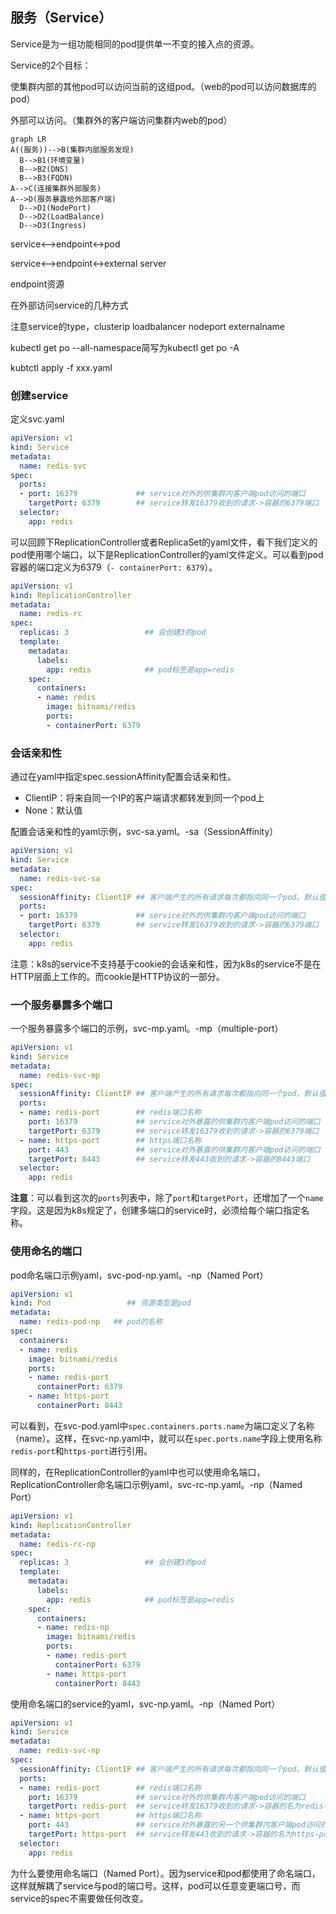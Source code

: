 ## 服务（Service）

Service是为一组功能相同的pod提供单一不变的接入点的资源。

Service的2个目标：

使集群内部的其他pod可以访问当前的这组pod。（web的pod可以访问数据库的pod）

外部可以访问。（集群外的客户端访问集群内web的pod）

```mermaid
graph LR
A((服务))-->B(集群内部服务发现)
  B-->B1(环境变量)
  B-->B2(DNS)
  B-->B3(FQDN)
A-->C(连接集群外部服务)
A-->D(服务暴露给外部客户端)
  D-->D1(NodePort)
  D-->D2(LoadBalance)
  D-->D3(Ingress)

```





service<-->endpoint<->pod

service<-->endpoint<->external server

endpoint资源



在外部访问service的几种方式

注意service的type，clusterip loadbalancer nodeport externalname

kubectl get po --all-namespace简写为kubectl get po -A

kubtctl apply -f xxx.yaml



### 创建service

定义svc.yaml

```yaml
apiVersion: v1
kind: Service
metadata:
  name: redis-svc
spec:
  ports:
  - port: 16379             ## service对外的供集群内客户端pod访问的端口
    targetPort: 6379        ## service转发16379收到的请求->容器的6379端口
  selector:
    app: redis
```

可以回顾下ReplicationController或者ReplicaSet的yaml文件，看下我们定义的pod使用哪个端口，以下是ReplicationController的yaml文件定义。可以看到pod容器的端口定义为6379（`- containerPort: 6379`）。

```yaml
apiVersion: v1
kind: ReplicationController
metadata:
  name: redis-rc
spec:
  replicas: 3                 ## 会创建3的pod
  template:
    metadata:
      labels:
        app: redis            ## pod标签是app=redis
    spec:
      containers:
      - name: redis
        image: bitnami/redis
        ports:
        - containerPort: 6379
```

### 会话亲和性

通过在yaml中指定spec.sessionAffinity配置会话亲和性。

- ClientIP：将来自同一个IP的客户端请求都转发到同一个pod上
- None：默认值

配置会话亲和性的yaml示例，svc-sa.yaml。-sa（SessionAffinity）

```yaml
apiVersion: v1
kind: Service
metadata:
  name: redis-svc-sa
spec:
  sessionAffinity: ClientIP ## 客户端产生的所有请求每次都指向同一个pod。默认值为None
  ports:
  - port: 16379             ## service对外的供集群内客户端pod访问的端口
    targetPort: 6379        ## service转发16379收到的请求->容器的6379端口
  selector:
    app: redis
```

注意：k8s的service不支持基于cookie的会话亲和性，因为k8s的service不是在HTTP层面上工作的。而cookie是HTTP协议的一部分。

### 一个服务暴露多个端口

一个服务暴露多个端口的示例，svc-mp.yaml。-mp（multiple-port）

```yaml
apiVersion: v1
kind: Service
metadata:
  name: redis-svc-mp
spec:
  sessionAffinity: ClientIP ## 客户端产生的所有请求每次都指向同一个pod。默认值为None
  ports:
  - name: redis-port        ## redis端口名称
    port: 16379             ## service对外暴露的供集群内客户端pod访问的端口
    targetPort: 6379        ## service转发16379收到的请求->容器的6379端口
  - name: https-port        ## https端口名称
    port: 443               ## service对外暴露的供集群内客户端pod访问的端口
    targetPort: 8443        ## service转发443收到的请求->容器的8443端口
  selector:
    app: redis
```

**注意**：可以看到这次的`ports`列表中，除了`port`和`targetPort`，还增加了一个`name`字段。这是因为k8s规定了，创建多端口的service时，必须给每个端口指定名称。

### 使用命名的端口

pod命名端口示例yaml，svc-pod-np.yaml。-np（Named Port）

```yaml
apiVersion: v1
kind: Pod                 ## 资源类型是pod
metadata:
  name: redis-pod-np   ## pod的名称
spec:
  containers:
  - name: redis
    image: bitnami/redis
    ports:
    - name: redis-port
      containerPort: 6379
    - name: https-port
      containerPort: 8443
```

可以看到，在svc-pod.yaml中`spec.containers.ports.name`为端口定义了名称（name）。这样，在svc-np.yaml中，就可以在`spec.ports.name`字段上使用名称`redis-port`和`https-port`进行引用。


同样的，在ReplicationController的yaml中也可以使用命名端口，ReplicationController命名端口示例yaml，svc-rc-np.yaml。-np（Named Port）

```yaml
apiVersion: v1
kind: ReplicationController
metadata:
  name: redis-rc-np
spec:
  replicas: 3                 ## 会创建3的pod
  template:
    metadata:
      labels:
        app: redis            ## pod标签是app=redis
    spec:
      containers:
      - name: redis-np
        image: bitnami/redis
        ports:
        - name: redis-port
          containerPort: 6379
        - name: https-port
          containerPort: 8443
```

使用命名端口的service的yaml，svc-np.yaml。-np（Named Port）

```yaml
apiVersion: v1
kind: Service
metadata:
  name: redis-svc-np
spec:
  sessionAffinity: ClientIP ## 客户端产生的所有请求每次都指向同一个pod。默认值为None
  ports:
  - name: redis-port        ## redis端口名称
    port: 16379             ## service对外的供集群内客户端pod访问的端口
    targetPort: redis-port  ## service转发16379收到的请求->容器的名为redis-port的端口
  - name: https-port        ## https端口名称
    port: 443               ## service对外暴露的另一个供集群内客户端pod访问的端口
    targetPort: https-port  ## service转发443收到的请求->容器的名为https-port的端口
  selector:
    app: redis
```

为什么要使用命名端口（Named Port）。因为service和pod都使用了命名端口，这样就解耦了service与pod的端口号。这样，pod可以任意变更端口号，而service的spec不需要做任何改变。




